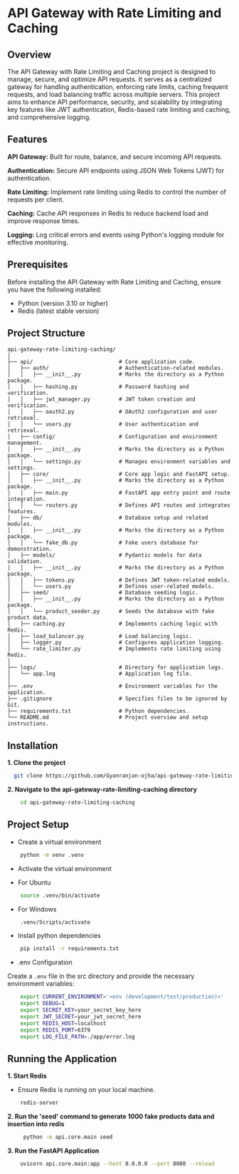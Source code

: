 # API Gateway with Rate Limiting and Caching

## Overview

The API Gateway with Rate Limiting and Caching project is designed to manage, secure, and optimize API requests. It serves as a centralized gateway for handling authentication, enforcing rate limits, caching frequent requests, and load balancing traffic across multiple servers. This project aims to enhance API performance, security, and scalability by integrating key features like JWT authentication, Redis-based rate limiting and caching, and comprehensive logging.

## Features

**API Gateway:** Built for route, balance, and secure incoming API requests.

**Authentication:** Secure API endpoints using JSON Web Tokens (JWT) for authentication.

**Rate Limiting:** Implement rate limiting using Redis to control the number of requests per client.

**Caching:** Cache API responses in Redis to reduce backend load and improve response times.

**Logging:** Log critical errors and events using Python's logging module for effective monitoring.

## Prerequisites

Before installing the API Gateway with Rate Limiting and Caching, ensure you have the following installed:

- Python (version 3.10 or higher)
- Redis (latest stable version)

## Project Structure

```plaintext
api-gateway-rate-limiting-caching/
│
├── api/                           # Core application code.
│   ├── auth/                      # Authentication-related modules.
│   │   ├── __init__.py            # Marks the directory as a Python package.
│   │   ├── hashing.py             # Password hashing and verification.
│   │   ├── jwt_manager.py         # JWT token creation and verification.
│   │   ├── oauth2.py              # OAuth2 configuration and user retrieval.
│   │   └── users.py               # User authentication and retrieval.
│   ├── config/                    # Configuration and environment management.
│   │   ├── __init__.py            # Marks the directory as a Python package.
│   │   └── settings.py            # Manages environment variables and settings.
│   ├── core/                      # Core app logic and FastAPI setup.
│   │   ├── __init__.py            # Marks the directory as a Python package.
│   │   ├── main.py                # FastAPI app entry point and route integration.
│   │   └── routers.py             # Defines API routes and integrates features.
│   ├── db/                        # Database setup and related modules.
│   │   ├── __init__.py            # Marks the directory as a Python package.
│   │   └── fake_db.py             # Fake users database for demonstration.
│   ├── models/                    # Pydantic models for data validation.
│   │   ├── __init__.py            # Marks the directory as a Python package.
│   │   ├── tokens.py              # Defines JWT token-related models.
│   │   └── users.py               # Defines user-related models.
│   ├── seed/                      # Database seeding logic.
│   │   ├── __init__.py            # Marks the directory as a Python package.
│   │   └── product_seeder.py      # Seeds the database with fake product data.
│   ├── caching.py                 # Implements caching logic with Redis.
│   ├── load_balancer.py           # Load balancing logic.
│   ├── logger.py                  # Configures application logging.
│   └── rate_limiter.py            # Implements rate limiting using Redis.
│
├── logs/                          # Directory for application logs.
│   └── app.log                    # Application log file.
│
├── .env                           # Environment variables for the application.
├── .gitignore                     # Specifies files to be ignored by Git.
├── requirements.txt               # Python dependencies.
└── README.md                      # Project overview and setup instructions.
```

## Installation

**1. Clone the project**

```bash
  git clone https://github.com/Gyanranjan-ojha/api-gateway-rate-limiting-caching.git
```

**2. Navigate to the api-gateway-rate-limiting-caching directory**

```bash
    cd api-gateway-rate-limiting-caching
```

## Project Setup

- Create a virtual environment

```bash
    python -m venv .venv
```

- Activate the virtual environment

- For Ubuntu

```bash
    source .venv/bin/activate
```

- For Windows

```bash
    .venv/Scripts/activate
```

- Install python dependencies

```bash
    pip install -r requirements.txt
```

- .env Configuration

Create a `.env` file in the src directory and provide the necessary environment variables:

```bash
    export CURRENT_ENVIRONMENT='<env (development/test/production)>'
    export DEBUG=1
    export SECRET_KEY=your_secret_key_here
    export JWT_SECRET=your_jwt_secret_here
    export REDIS_HOST=localhost
    export REDIS_PORT=6379
    export LOG_FILE_PATH=./app/error.log
```

## Running the Application

**1. Start Redis**
- Ensure Redis is running on your local machine.

```bash
    redis-server
```

**2. Run the 'seed' command to generate 1000 fake products data and insertion into redis**

```bash
     python -m api.core.main seed
```

**3. Run the FastAPI Application**
```bash
    uvicorn api.core.main:app --host 0.0.0.0 --port 8080 --reload
```